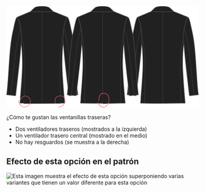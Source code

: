 ![Abertura trasera](backvent.svg)

¿Cómo te gustan las ventanillas traseras?

*   Dos ventiladores traseros (mostrados a la izquierda)
*   Un ventilador trasero central (mostrado en el medio)
*   No hay resguardos (se muestra a la derecha)

## Efecto de esta opción en el patrón

![Esta imagen muestra el efecto de esta opción superponiendo varias variantes que tienen un valor diferente para esta opción](jaeger\_backvent\_sample.svg "Efecto de esta opción en el patrón")
